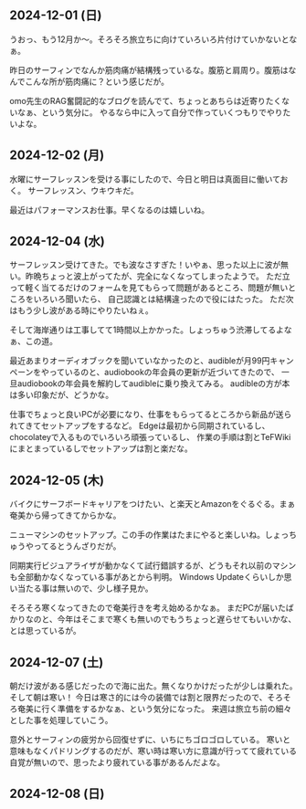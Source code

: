## 2024-12-01 (日)

うおっ、もう12月か〜。そろそろ旅立ちに向けていろいろ片付けていかないとなぁ。

昨日のサーフィンでなんか筋肉痛が結構残っているな。腹筋と肩周り。腹筋はなんでこんな所が筋肉痛に？という感じだが。

omo先生のRAG奮闘記的なブログを読んでて、ちょっとあちらは近寄りたくないなぁ、という気分に。
やるなら中に入って自分で作っていくつもりでやりたいよな。

## 2024-12-02 (月)

水曜にサーフレッスンを受ける事にしたので、今日と明日は真面目に働いておく。
サーフレッスン、ウキウキだ。

最近はパフォーマンスお仕事。早くなるのは嬉しいね。

## 2024-12-04 (水)

サーフレッスン受けてきた。でも波なさすぎた！いやぁ、思った以上に波が無い。昨晩ちょっと波上がってたが、完全になくなってしまったようで。
ただ立って軽く当てるだけのフォームを見てもらって問題があるところ、問題が無いところをいろいろ聞いたら、
自己認識とは結構違ったので役にはたった。
ただ次はもう少し波がある時にやりたいねぇ。

そして海岸通りは工事してて1時間以上かかった。しょっちゅう渋滞してるよなぁ、この道。

最近あまりオーディオブックを聞いていなかったのと、audibleが月99円キャンペーンをやっているのと、audiobookの年会員の更新が近づいてきたので、
一旦audiobookの年会員を解約してaudibleに乗り換えてみる。
audibleの方が本は多い印象だが、どうかな。

仕事でちょっと良いPCが必要になり、仕事をもらってるところから新品が送られてきてセットアップをするなど。
Edgeは最初から同期されているし、chocolateyで入るものでいろいろ頑張っているし、
作業の手順は割とTeFWikiにまとまっているしでセットアップは割と楽だな。

## 2024-12-05 (木)

バイクにサーフボードキャリアをつけたい、と楽天とAmazonをぐるぐる。まぁ奄美から帰ってきてからかな。

ニューマシンのセットアップ。この手の作業はたまにやると楽しいね。しょっちゅうやってるとうんざりだが。

同期実行ビジュアライザが動かなくて試行錯誤するが、どうもそれ以前のマシンも全部動かなくなっている事があとから判明。
Windows Updateくらいしか思い当たる事は無いので、少し様子見か。

そろそろ寒くなってきたので奄美行きを考え始めるかなぁ。
まだPCが届いたばかりなのと、今年はそこまで寒くも無いのでもうちょっと遅らせてもいいかな、とは思っているが。

## 2024-12-07 (土)

朝だけ波がある感じだったので海に出た。無くなりかけだったが少しは乗れた。そして朝は寒い！
今日は寒さ的には今の装備では割と限界だったので、そろそろ奄美に行く準備をするかなぁ、という気分になった。
来週は旅立ち前の細々とした事を処理していこう。

意外とサーフィンの疲労から回復せずに、いちにちゴロゴロしている。
寒いと意味もなくパドリングするのだが、寒い時は寒い方に意識が行ってて疲れている自覚が無いので、思ったより疲れている事があるんだよな。

## 2024-12-08 (日)
